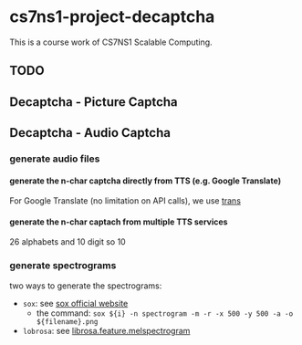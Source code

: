 # cs7ns1-project-decaptcha

This is a course work of CS7NS1 Scalable Computing.

## TODO

## Decaptcha - Picture Captcha

## Decaptcha - Audio Captcha

### generate audio files

#### generate the n-char captcha directly from TTS (e.g. Google Translate)

For Google Translate (no limitation on API calls), we use [trans](https://github.com/soimort/translate-shell)

#### generate the n-char captach from multiple TTS services

26 alphabets and 10 digit so 10

### generate spectrograms

two ways to generate the spectrograms:

- `sox`: see [sox official website](http://sox.sourceforge.net/)
  - the command: `sox ${i} -n spectrogram -m -r -x 500 -y 500 -a -o ${filename}.png`
- `lobrosa`: see [librosa.feature.melspectrogram](https://librosa.github.io/librosa/generated/librosa.feature.melspectrogram.html)
